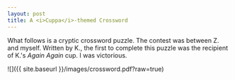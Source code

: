 ```yaml
---
layout: post
title: A <i>Cuppa</i>-themed Crossword
---
```


What follows is a cryptic crossword puzzle.  The contest was between Z. and myself.  Written by K., the first to complete this puzzle was the recipient of K.'s <i>Again Again</i> cup.  I was victorious.

![]({{ site.baseurl }}/images/crossword.pdf?raw=true)